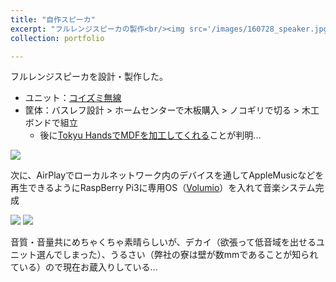 ```yaml
---
title: "自作スピーカ"
excerpt: "フルレンジスピーカの製作<br/><img src='/images/160728_speaker.jpg' width='500'>"
collection: portfolio

---
```




フルレンジスピーカを設計・製作した。

- ユニット：[コイズミ無線](<http://www.koizumi-musen.com/index.php>)
- 筐体：バスレフ設計 > ホームセンターで木板購入 > ノコギリで切る > 木工ボンドで組立
  - 後に[Tokyu HandsでMDFを加工してくれる](<https://shibuya.tokyu-hands.co.jp/studio/kobo/post_110.html>)ことが判明...

<img src='/images/160727_speaker.jpg'>

次に、AirPlayでローカルネットワーク内のデバイスを通してAppleMusicなどを再生できるようにRaspBerry Pi3に専用OS（[Volumio](<https://volumio.org/>)）を入れて音楽システム完成

<img src='/images/160802_speaker_system_ppt.png'>

<img src='/images/160802_speaker_system.jpg'>


音質・音量共にめちゃくちゃ素晴らしいが、デカイ（欲張って低音域を出せるユニット選んでしまった）、うるさい（弊社の寮は壁が数mmであることが知られている）ので現在お蔵入りしている...

